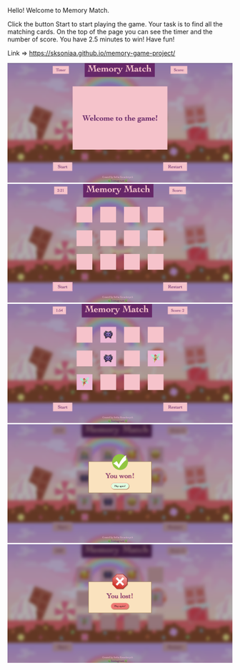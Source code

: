 Hello! Welcome to Memory Match.

Click the button Start to start playing the game.
Your task is to find all the matching cards.
On the top of the page you can see the timer and the number of score. You have 2.5 minutes to win!
Have fun!

Link => https://sksoniaa.github.io/memory-game-project/

<img src="welcome.png"></img>
<img src="board.png"></img>
<img src="game.png"></img>
<img src="win.png"></img>
<img src="lost.png"></img>
